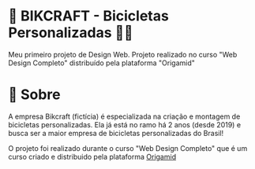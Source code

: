 # 🚵‍ BIKCRAFT - Bicicletas Personalizadas 🚵‍♀️

Meu primeiro projeto de Design Web. Projeto realizado no curso "Web Design Completo" distribuído pela plataforma "Origamid"


# 📖 Sobre

A empresa Bikcraft (fictícia) é especializada na criação e montagem de bicicletas personalizadas. Ela já está no ramo há 2 anos (desde 2019) e busca ser a maior empresa de bicicletas personalizadas do Brasil!

O projeto foi realizado durante o curso "Web Design Completo" que é um curso criado e distribuido pela plataforma <a href="https://www.origamid.com"> Origamid </a>
